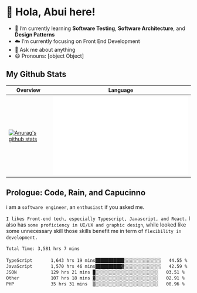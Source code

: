 # 👋 Hola, Abui here!

- 🌱 I’m currently learning **Software Testing**, **Software Architecture**, and **Design Patterns**
- ☁️ I’m currently focusing on Front End Development
- 💬 Ask me about anything
- 😄 Pronouns: [object Object]

## My Github Stats

| Overview | Language |
| --- | --- |
|[![Anurag's github stats](https://github-readme-stats.vercel.app/api?username=abui-am&count_private=true)](https://github.com/anuraghazra/github-readme-stats)|![Language](https://raw.githubusercontent.com/abui-am/stats/c6455f656dfce7acd3951e5ec5b25d72af0b2ee3/generated/languages.svg)|

## Prologue: Code, Rain, and Capucinno
i am a `software engineer`, an `enthusiast` if you asked me. 

`I likes Front-end tech, especially Typescript, Javascript, and React.` I also has `some proficiency in UI/UX and graphic design`, while looked like some unnecessary skill those skills benefit me in term of `flexibility in development.`


<!--START_SECTION:waka-->

```text
Total Time: 3,581 hrs 7 mins

TypeScript       1,643 hrs 19 mins███████████░░░░░░░░░░░░░░   44.55 %
JavaScript       1,570 hrs 46 mins██████████▓░░░░░░░░░░░░░░   42.59 %
JSON             129 hrs 21 mins █░░░░░░░░░░░░░░░░░░░░░░░░   03.51 %
Other            107 hrs 18 mins ▓░░░░░░░░░░░░░░░░░░░░░░░░   02.91 %
PHP              35 hrs 31 mins  ▒░░░░░░░░░░░░░░░░░░░░░░░░   00.96 %
```

<!--END_SECTION:waka-->
